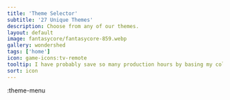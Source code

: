 ```yaml
---
title: 'Theme Selector'
subtitle: '27 Unique Themes'
description: Choose from any of our themes.
layout: default
image: fantasycore/fantasycore-859.webp
gallery: wondershed
tags: ['home']
icon: game-icons:tv-remote
tooltip: I have probably save so many production hours by basing my color schemes on theme-selector. It's definitely created some opinionated choices. Some of the themes definitely need better consideration, especially regarding the dark mode. If you have a theme you are using and there is something bothing you about it, message me at silas@kindrobots.org
sort: icon
---
```


:theme-menu